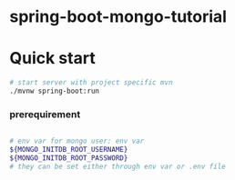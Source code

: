 # spring-boot-mongo-tutorial

# Quick start

```sh
# start server with project specific mvn
./mvnw spring-boot:run
```

### prerequirement

```sh

# env var for mongo user: env var
${MONGO_INITDB_ROOT_USERNAME}
${MONGO_INITDB_ROOT_PASSWORD}
# they can be set either through env var or .env file
```
